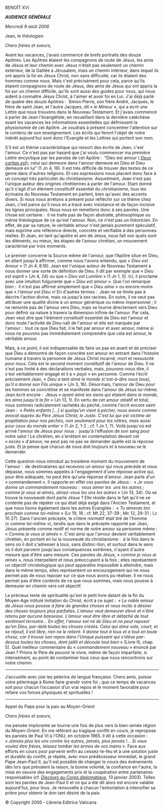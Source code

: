 BENOÎT XVI

***AUDIENCE GÉNÉRALE***

*Mercredi 9 août 2006*

Jean, le théologien

*Chers frères et soeurs,*

Avant les vacances, j'avais commencé de brefs portraits des douze Apôtres. Les Apôtres étaient les compagnons de route de Jésus, les amis de Jésus et leur chemin avec Jésus n'était pas seulement un chemin extérieur, de la Galilée à Jérusalem, mais un chemin intérieur, dans lequel ils ont appris la foi en Jésus Christ, non sans difficulté, car ils étaient des hommes comme nous. Mais c'est précisément pour cela, parce qu'ils étaient compagnons de route de Jésus, des amis de Jésus qui ont appris la foi sur un chemin difficile, qu'ils sont aussi des guides pour nous, qui nous aident à connaître Jésus Christ, à l'aimer et avoir foi en Lui. J'ai déjà parlé de quatre des douze Apôtres :  Simon Pierre, son frère André, Jacques, le frère de saint Jean, et l'autre Jacques, dit « *le Mineur* », qui a écrit une Lettre que nous trouvons dans le Nouveau Testament. Et j'avais commencé à parler de Jean l'évangéliste, en recueillant dans la dernière catéchèse avant les vacances les informations essentielles qui définissent la physionomie de cet Apôtre. Je voudrais à présent concentrer l'attention sur le contenu de son enseignement. Les écrits qui feront l'objet de notre intérêt aujourd'hui sont donc l'Evangile et les Lettres qui portent son nom.

S'il est un thème caractéristique qui ressort des écrits de Jean, c'est l'amour. Ce n'est pas par hasard que j'ai voulu commencer ma première Lettre encyclique par les paroles de cet Apôtre :  "Dieu est amour ( *[Deus caritas est](/content/benedict-xvi/fr/encyclicals/documents/hf_ben-xvi_enc_20051225_deus-caritas-est.html)*); celui qui demeure dans l'amour demeure en Dieu et Dieu demeure en lui" (1 Jn 4, 16). Il est très difficile de trouver des textes de ce genre dans d'autres religions. Et ces expressions nous placent donc face à un concept très particulier du christianisme. Assurément, Jean n'est pas l'unique auteur des origines chrétiennes à parler de l'amour. Etant donné qu'il s'agit d'un élément constitutif essentiel du christianisme, tous les écrivains du Nouveau Testament en parlent, bien qu'avec des accents divers. Si nous nous arrêtons à présent pour réfléchir sur ce thème chez Jean, c'est parce qu'il nous en a tracé avec insistance et de façon incisive les lignes principales. Nous nous en remettons donc à ses paroles. Une chose est certaine :  il ne traite pas de façon abstraite, philosophique ou même théologique de ce qu'est l'amour. Non, ce n'est pas un théoricien. En effet, de par sa nature, le véritable amour n'est jamais purement spéculatif, mais exprime une référence directe, concrète et vérifiable à des personnes réelles. Et Jean, en tant qu'apôtre et ami de Jésus, nous fait voir quels sont les éléments, ou mieux, les étapes de l'amour chrétien, un mouvement caractérisé par trois moments.

Le premier concerne la Source même de l'amour, que l'Apôtre situe en Dieu, en allant jusqu'à affirmer, comme nous l'avons entendu, que « *Dieu est Amour* » (1 Jn 4, 8.16). Jean est l'unique auteur de Nouveau Testament à nous donner une sorte de définition de Dieu. Il dit par exemple que « *Dieu est esprit* » (Jn 4, 24) ou que « *Dieu est Lumière* » (1 Jn 1, 5). Ici, il proclame avec une intuition fulgurante que « *Dieu est amour* ». Que l'on remarque bien :  il n'est pas affirmé simplement que « *Dieu aime* » ou encore moins que « *l'amour est Dieu* »! En d'autres termes :  Jean ne se limite pas à décrire l'action divine, mais va jusqu'à ses racines. En outre, il ne veut pas attribuer une qualité divine à un amour générique ou même impersonnel ; il ne remonte pas de l'amour vers Dieu, mais se tourne directement vers Dieu pour définir sa nature à travers la dimension infinie de l'amour. Par cela, Jean veut dire que l'élément constitutif essentiel de Dieu est l'amour et donc toute l'activité de Dieu naît de l'amour et elle est marquée par l'amour :  tout ce que Dieu fait, il le fait par amour et avec amour, même si nous ne pouvons pas immédiatement comprendre que cela est amour, le véritable amour.

Mais, à ce point, il est indispensable de faire un pas en avant et de préciser que Dieu a démontré de façon concrète son amour en entrant dans l'histoire humaine à travers la personne de Jésus Christ incarné, mort et ressuscité pour nous. Cela est le second moment constitutif de l'amour de Dieu. Il ne s'est pas limité à des déclarations verbales, mais, pouvons-nous dire, il s'est véritablement engagé et il a « *payé* » en personne. Comme l'écrit précisément Jean, « *Dieu a tant aimé le monde (c'est-à-dire nous tous), qu'il a donné son Fils unique* » (Jn 3, 16). Désormais, l'amour de Dieu pour les hommes se concrétise et se manifeste dans l'amour de Jésus lui-même. Jean écrit encore :  Jésus « *ayant aimé les siens qui étaient dans le monde, les aima jusqu'à la fin* » (Jn 13, 1). En vertu de cet amour oblatif et total, nous sommes radicalement rachetés du péché, comme l'écrit encore saint Jean :  « *Petits enfants [...] si quelqu'un vient à pécher, nous avons comme avocat auprès du Père Jésus Christ, le Juste. C'est lui qui est victime de propitiation pour nos péchés, non seulement pour les nôtres, mais aussi pour ceux du monde entier* » (1 Jn 2, 1-2 ; cf. 1 Jn 1, 7). Voilà jusqu'où est arrivé l'amour de Jésus pour nous :  jusqu'à l'effusion de son sang pour notre salut ! Le chrétien, en s'arrêtant en contemplation devant cet « *excès* » d'amour, ne peut pas ne pas se demander quelle est la réponse juste. Et je pense que chacun de nous doit toujours et à nouveau se le demander.

Cette question nous introduit au troisième moment du mouvement de l'amour :  de destinataires qui recevons un amour qui nous précède et nous dépasse, nous sommes appelés à l'engagement d'une réponse active qui, pour être adéquate, ne peut être qu'une réponse d'amour. Jean parle d'un « commandement ». Il rapporte en effet ces paroles de Jésus :  « *Je vous donne un commandement nouveau :  vous aimer les  uns les autres ; comme je vous ai aimés, aimez-vous les uns les autres* » (Jn 13, 34). Où se trouve la nouveauté dont parle Jésus ? Elle réside dans le fait qu'il ne se contente pas de répéter ce qui était déjà exigé dans l'Ancien Testament, et que nous lisons également dans les autres Evangiles :  « *Tu aimeras ton prochain comme toi-même* » (Lv 19, 18 ; cf. Mt 22, 37-39 ; Mc 12, 29-31 ; Lc 10 27). Dans l'ancien précepte, le critère normatif était tiré de l'homme (« *comme toi-même* »), tandis que dans le précepte rapporté par Jean, Jésus présente comme motif et norme de notre amour sa personne même :  « *Comme je vous ai aimés* ». C'est ainsi que l'amour devient véritablement chrétien, en portant en lui la nouveauté du christianisme :  à la fois dans le sens où il doit s'adresser à tous, sans distinc-tion, et surtout dans le sens où il doit parvenir jusqu'aux conséquences extrêmes, n'ayant d'autre mesure que d'être sans mesure. Ces paroles de Jésus, « *comme je vous ai aimés* », nous interpellent et nous préoccupent à la fois ; elles représentent un objectif christologique qui peut apparaître impossible à atteindre, mais dans le même temps, elles représentent un encouragement qui ne nous permet pas de nous reposer sur ce que nous avons pu réaliser. Il ne nous permet pas d'être contents de ce que nous sommes, mais nous pousse à demeurer en chemin vers cet objectif.

Le précieux texte de spiritualité qu'est le petit livre datant de la fin du Moyen-Age intitulé Imitation du Christ, écrit à ce sujet :  « *Le noble amour de Jésus nous pousse à faire de grandes choses et nous incite à désirer des choses toujours plus parfaites. L'amour veut demeurer élevé et n'être retenu par aucune bassesse. L'amour veut être libre et détaché de tout sentiment terrestre... En effet, l'amour est né de Dieu et ne peut reposer qu'en Dieu, par-delà toutes les choses créées. Celui qui aime vole, court, et se réjouit, il est libre, rien ne le retient. Il donne tout à tous et a tout en toute chose, car il trouve son repos dans l'Unique puissant qui s'élève par-dessus toutes les choses, dont jaillit et découle tout bien* » (Livre III, chap. 5). Quel meilleur commentaire du « *commandement nouveau* » énoncé par Jean ? Prions le Père de pouvoir le vivre, même de façon imparfaite, si intensément, au point de contaminer tous ceux que nous rencontrons sur notre chemin.

***

J’accueille avec joie les pèlerins de langue française. Chers amis, puisse votre pèlerinage à Rome faire grandir votre foi ; que ce temps de vacances soit pour chacun l’occasion d’un vrai repos et le moment favorable pour refaire vos forces physiques et spirituelles !

* * *

Appel du Pape pour la paix au Moyen-Orient

*Chers frères et soeurs,*

ma pensée implorante se tourne une fois de plus vers la bien-aimée région du Moyen-Orient. En me référant au tragique conflit en cours, je repropose les paroles de Paul VI à l'ONU, en octobre 1965. Il dit à cette occasion :  « *Jamais plus les uns contre les autres, jamais, plus jamais !... Si vous voulez être frères, laissez tomber les armes de vos mains* ». Face aux efforts en cours pour parvenir enfin au cessez-le-feu et à une solution juste et durable du conflit, je répète, avec mon prédécesseur immédiat, le grand Pape Jean-Paul II, qu'il est possible de changer le cours des événements dès lors que prévalent la raison, la bonne volonté, la confiance en l'autre, la mise en oeuvre des engagements pris et la coopération entre partenaires responsables (cf. *[Discours au Corps diplomatique](/content/john-paul-ii/fr/speeches/2003/january/documents/hf_jp-ii_spe_20030113_diplomatic-corps.html)*, 13 janvier 2003). Telles sont les paroles de Jean-Paul II et ce qui a été dit alors est encore valable aujourd'hui, pour tous. Je renouvelle à chacun l'exhortation à intensifier sa prière pour obtenir le don tant désiré de la paix.

© Copyright 2006 - Libreria Editrice Vaticana